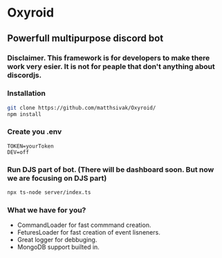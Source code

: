 # Oxyroid 
## Powerfull multipurpose discord bot
### Disclaimer. This framework is for developers to make there work very esier. It is not for peaple that don't anything about discordjs. 

### Installation

```bash
git clone https://github.com/matthsivak/Oxyroid/
npm install
```

### Create you .env

```env
TOKEN=yourToken
DEV=off
```

### Run DJS part of bot. (There will be dashboard soon. But now we are focusing on DJS part)

```bash
npx ts-node server/index.ts
```

### What we have for you?

 * CommandLoader for fast commmand creation.
 * FeturesLoader for fast creation of event lisneners.
 * Great logger for debbuging.
 * MongoDB support builted in.



